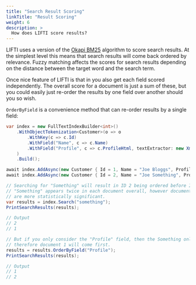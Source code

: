 ```yaml
---
title: "Search Result Scoring"
linkTitle: "Result Scoring"
weight: 6
description: >
  How does LIFTI score results?
---
```


LIFTI uses a version of the [Okapi BM25](https://en.wikipedia.org/wiki/Okapi_BM25) algorithm to score search results. At the simplest level this means that search results will come back ordered by relevance. Fuzzy matching affects the 
scores for search results depending on the distance between the target word and the search term. 

Once nice feature of LIFTI is that in you also get each field scored independently. The overall score for a document is just a sum of these, but you could easily just re-order the results by one field over another should you so wish. 

`OrderByField` is a convenience method that can re-order results by a single field:

``` csharp
var index = new FullTextIndexBuilder<int>()
    .WithObjectTokenization<Customer>(o => o
        .WithKey(c => c.Id)
        .WithField("Name", c => c.Name)
        .WithField("Profile", c => c.ProfileHtml, textExtractor: new XmlTextExtractor())
    )
    .Build();

await index.AddAsync(new Customer { Id = 1, Name = "Joe Bloggs", ProfileHtml = "<a>Something else something</a>" });
await index.AddAsync(new Customer { Id = 2, Name = "Joe Something", ProfileHtml = "<a>Something else</a>" });

// Searching for "Something" will result in ID 2 being ordered before ID 1.
// "Something" appears twice in each document overall, however document 2 has fewer words, therefore the matches
// are more statistically significant.
var results = index.Search("something");
PrintSearchResults(results); 

// Output
// 2
// 1

// But if you only consider the "Profile" field, then the Something only appears once in document 2,
// therefore document 1 will come first.
results = results.OrderByField("Profile");
PrintSearchResults(results);

// Output
// 1
// 2
```